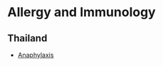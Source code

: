 # Allergy and Immunology

## Thailand
* [Anaphylaxis](https://www.allergy.or.th/2016/pdf/Thai_CPG_Anaphylaxis_2017_Full_version.pdf)